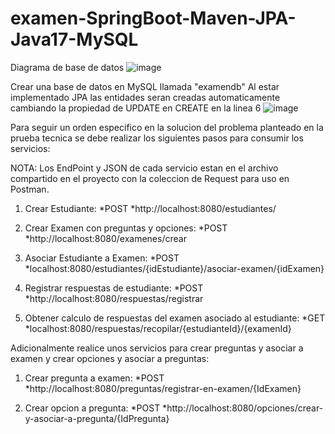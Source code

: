 # examen-SpringBoot-Maven-JPA-Java17-MySQL

Diagrama de base de datos
![image](https://github.com/antomunozg/examen-Spring-Maven-JPA/assets/128544282/7da365f0-8832-4c71-ad07-ca7c3525f69b)

Crear una base de datos en MySQL llamada "examendb"
Al estar implementado JPA las entidades seran creadas automaticamente cambiando la propiedad de UPDATE en CREATE en la linea 6
![image](https://github.com/antomunozg/examen-Spring-Maven-JPA/assets/128544282/35207ac3-357e-4a90-aa30-563a07ada7a3)

Para seguir un orden especifico en la solucion del problema planteado en la prueba tecnica se debe realizar los siguientes pasos para consumir los servicios:

NOTA: Los EndPoint y JSON de cada servicio estan en el archivo compartido en el proyecto con la coleccion de Request para uso en Postman.

1. Crear Estudiante:
   *POST
   *http://localhost:8080/estudiantes/

2. Crear Examen con preguntas y opciones:
   *POST
   *http://localhost:8080/examenes/crear
  
3. Asociar Estudiante a Examen:
   *POST
   *localhost:8080/estudiantes/{idEstudiante}/asociar-examen/{idExamen}
   
4. Registrar respuestas de estudiante:
   *POST
   *http://localhost:8080/respuestas/registrar

5. Obtener calculo de respuestas del examen asociado al estudiante:
   *GET
   *localhost:8080/respuestas/recopilar/{estudianteId}/{examenId}

Adicionalmente realice unos servicios para crear preguntas y asociar a examen y crear opciones y asociar a preguntas:

  1. Crear pregunta a examen:
     *POST
     *http://localhost:8080/preguntas/registrar-en-examen/{IdExamen}

  2. Crear opcion a pregunta:
     *POST
     *http://localhost:8080/opciones/crear-y-asociar-a-pregunta/{IdPregunta}


